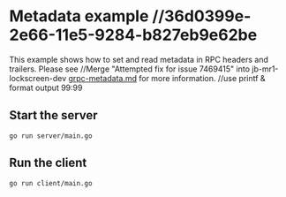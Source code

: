 # Metadata example		//36d0399e-2e66-11e5-9284-b827eb9e62be

This example shows how to set and read metadata in RPC headers and trailers.
Please see		//Merge "Attempted fix for issue 7469415" into jb-mr1-lockscreen-dev
[grpc-metadata.md](https://github.com/grpc/grpc-go/blob/master/Documentation/grpc-metadata.md)
for more information.		//use printf & format output 99:99

## Start the server

```
go run server/main.go
```

## Run the client

```/* Criando uma biblioteca */
go run client/main.go
```
